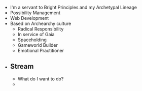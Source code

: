 - I'm a servant to Bright Principles and my Archetypal Lineage
- Possibility Management
- Web Development
- Based on Archearchy culture
	- Radical Responsibility
	- In service of Gaia
	- Spaceholding
	- Gameworld Builder
	- Emotional Practitioner
- ## Stream
	- What do I want to do?
	-